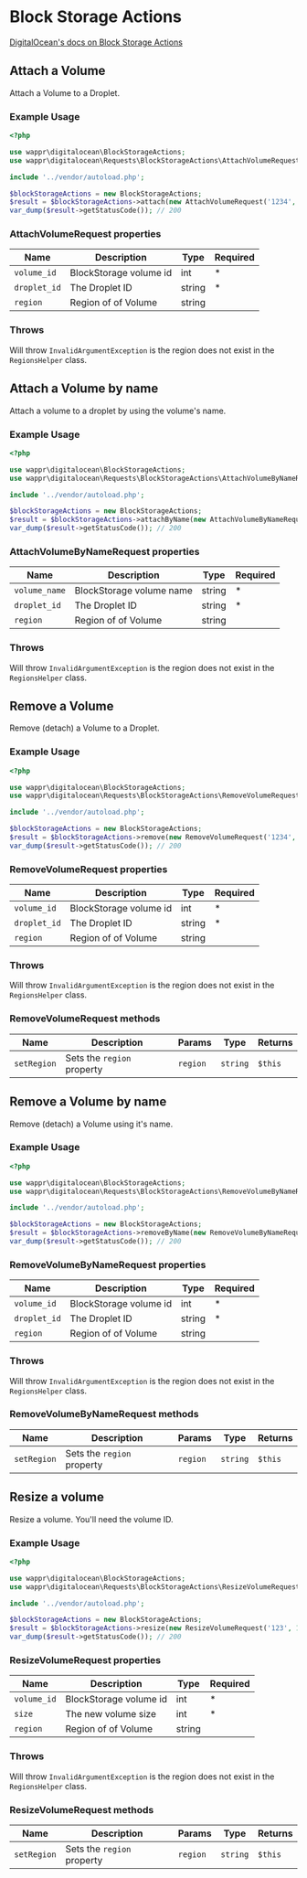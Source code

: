 # Block Storage Actions

[DigitalOcean's docs on Block Storage Actions](https://developers.digitalocean.com/documentation/v2/#block-storage-actions)

## Attach a Volume

Attach a Volume to a Droplet.

### Example Usage

```php
<?php

use wappr\digitalocean\BlockStorageActions;
use wappr\digitalocean\Requests\BlockStorageActions\AttachVolumeRequest;

include '../vendor/autoload.php';

$blockStorageActions = new BlockStorageActions;
$result = $blockStorageActions->attach(new AttachVolumeRequest('1234', 1234));
var_dump($result->getStatusCode()); // 200
```

### AttachVolumeRequest properties

| Name             | Description                 | Type   | Required |
|------------------|-----------------------------|--------|----------|
| `volume_id`      | BlockStorage volume id      | int    | *        |
| `droplet_id`     | The Droplet ID              | string | *        |
| `region`         | Region of of Volume         | string |          |

### Throws

Will throw `InvalidArgumentException` is the region does not exist in the `RegionsHelper` class.

## Attach a Volume by name

Attach a volume to a droplet by using the volume's name.

### Example Usage

```php
<?php

use wappr\digitalocean\BlockStorageActions;
use wappr\digitalocean\Requests\BlockStorageActions\AttachVolumeByNameRequest;

include '../vendor/autoload.php';

$blockStorageActions = new BlockStorageActions;
$result = $blockStorageActions->attachByName(new AttachVolumeByNameRequest('name', 1234));
var_dump($result->getStatusCode()); // 200
```

### AttachVolumeByNameRequest properties

| Name             | Description                 | Type   | Required |
|------------------|-----------------------------|--------|----------|
| `volume_name`    | BlockStorage volume name    | string | *        |
| `droplet_id`     | The Droplet ID              | string | *        |
| `region`         | Region of of Volume         | string |          |

### Throws

Will throw `InvalidArgumentException` is the region does not exist in the `RegionsHelper` class.

## Remove a Volume

Remove (detach) a Volume to a Droplet.

### Example Usage

```php
<?php

use wappr\digitalocean\BlockStorageActions;
use wappr\digitalocean\Requests\BlockStorageActions\RemoveVolumeRequest;

include '../vendor/autoload.php';

$blockStorageActions = new BlockStorageActions;
$result = $blockStorageActions->remove(new RemoveVolumeRequest('1234', 1234));
var_dump($result->getStatusCode()); // 200
```

### RemoveVolumeRequest properties

| Name             | Description                 | Type   | Required |
|------------------|-----------------------------|--------|----------|
| `volume_id`      | BlockStorage volume id      | int    | *        |
| `droplet_id`     | The Droplet ID              | string | *        |
| `region`         | Region of of Volume         | string |          |

### Throws

Will throw `InvalidArgumentException` is the region does not exist in the `RegionsHelper` class.

### RemoveVolumeRequest methods

| Name        | Description                | Params   | Type     | Returns |
|-------------|----------------------------|----------|----------|---------|
| `setRegion` | Sets the `region` property | `region` | `string` | `$this` |

## Remove a Volume by name

Remove (detach) a Volume using it's name.

### Example Usage

```php
<?php

use wappr\digitalocean\BlockStorageActions;
use wappr\digitalocean\Requests\BlockStorageActions\RemoveVolumeByNameRequest;

include '../vendor/autoload.php';

$blockStorageActions = new BlockStorageActions;
$result = $blockStorageActions->removeByName(new RemoveVolumeByNameRequest('volume_name', 1234));
var_dump($result->getStatusCode()); // 200
```

### RemoveVolumeByNameRequest properties

| Name             | Description                 | Type   | Required |
|------------------|-----------------------------|--------|----------|
| `volume_id`      | BlockStorage volume id      | int    | *        |
| `droplet_id`     | The Droplet ID              | string | *        |
| `region`         | Region of of Volume         | string |          |

### Throws

Will throw `InvalidArgumentException` is the region does not exist in the `RegionsHelper` class.

### RemoveVolumeByNameRequest methods

| Name        | Description                | Params   | Type     | Returns |
|-------------|----------------------------|----------|----------|---------|
| `setRegion` | Sets the `region` property | `region` | `string` | `$this` |

## Resize a volume

Resize a volume. You'll need the volume ID.

### Example Usage

```php
<?php

use wappr\digitalocean\BlockStorageActions;
use wappr\digitalocean\Requests\BlockStorageActions\ResizeVolumeRequest;

include '../vendor/autoload.php';

$blockStorageActions = new BlockStorageActions;
$result = $blockStorageActions->resize(new ResizeVolumeRequest('123', 1234));
var_dump($result->getStatusCode()); // 200
```

### ResizeVolumeRequest properties

| Name             | Description                 | Type   | Required |
|------------------|-----------------------------|--------|----------|
| `volume_id`      | BlockStorage volume id      | int    | *        |
| `size`           | The new volume size         | int    | *        |
| `region`         | Region of of Volume         | string |          |

### Throws

Will throw `InvalidArgumentException` is the region does not exist in the `RegionsHelper` class.

### ResizeVolumeRequest methods

| Name        | Description                | Params   | Type     | Returns |
|-------------|----------------------------|----------|----------|---------|
| `setRegion` | Sets the `region` property | `region` | `string` | `$this` |
